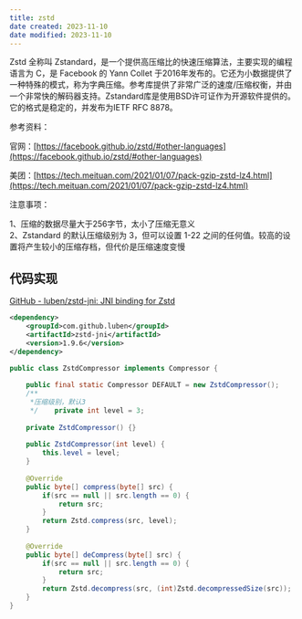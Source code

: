 ```yaml
---
title: zstd
date created: 2023-11-10
date modified: 2023-11-10
---
```


Zstd 全称叫 Zstandard，是一个提供高压缩比的快速压缩算法，主要实现的编程语言为 C，是 Facebook 的 Yann Collet 于2016年发布的。它还为小数据提供了一种特殊的模式，称为字典压缩。参考库提供了非常广泛的速度/压缩权衡，并由一个非常快的解码器支持。Zstandard库是使用BSD许可证作为开源软件提供的。它的格式是稳定的，并发布为IETF RFC 8878。

参考资料：

官网：[https://facebook.github.io/zstd/#other-languages](https://facebook.github.io/zstd/#other-languages)

美团：[https://tech.meituan.com/2021/01/07/pack-gzip-zstd-lz4.html](https://tech.meituan.com/2021/01/07/pack-gzip-zstd-lz4.html)

注意事项：

1、压缩的数据尽量大于256字节，太小了压缩无意义  
2、Zstandard 的默认压缩级别为 3，但可以设置 1-22 之间的任何值。较高的设置将产生较小的压缩存档，但代价是压缩速度变慢

## 代码实现

[GitHub - luben/zstd-jni: JNI binding for Zstd](https://github.com/luben/zstd-jni)

``` xml
<dependency>
    <groupId>com.github.luben</groupId>
    <artifactId>zstd-jni</artifactId>
    <version>1.9.6</version>
</dependency>
```

```java
public class ZstdCompressor implements Compressor {  
  
    public final static Compressor DEFAULT = new ZstdCompressor();  
    /**  
     *压缩级别，默认3  
     */    private int level = 3;  
  
    private ZstdCompressor() {}  
  
    public ZstdCompressor(int level) {  
        this.level = level;  
    }  
  
    @Override  
    public byte[] compress(byte[] src) {  
        if(src == null || src.length == 0) {  
            return src;  
        }  
        return Zstd.compress(src, level);  
    }  
  
    @Override  
    public byte[] deCompress(byte[] src) {  
        if(src == null || src.length == 0) {  
            return src;  
        }  
        return Zstd.decompress(src, (int)Zstd.decompressedSize(src));  
    }  
}
```
